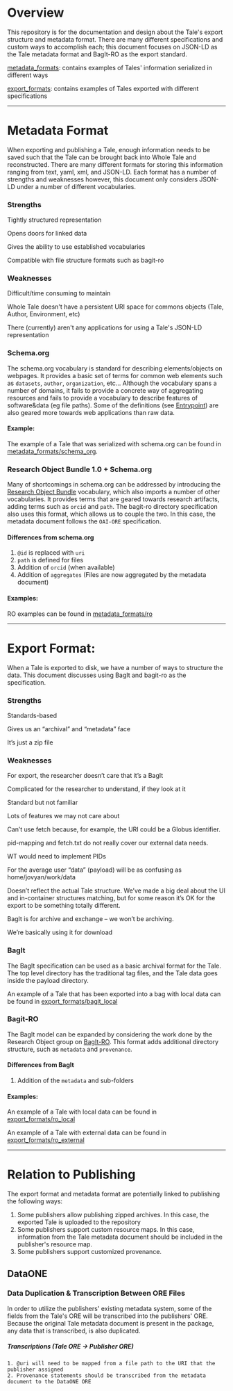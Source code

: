 # Overview

This repository is for the documentation and design about the Tale's export structure and metadata format. There are many different specifications and custom ways to accomplish each; this document focuses on JSON-LD as the Tale metadata format and BagIt-RO as the export standard. 

[metadata_formats](https://github.com/whole-tale/tale_serialization_formats/tree/master/metadata_formats): contains examples of Tales' information serialized in different ways

[export_formats](https://github.com/whole-tale/tale_serialization_formats/tree/master/export_formats): contains examples of Tales exported with different specifications

***
# Metadata Format
When exporting and publishing a Tale, enough information needs to be saved such that the Tale can be brought back into Whole Tale and reconstructed. There are many different formats for storing this information ranging from text, yaml, xml, and JSON-LD. Each format has a number of strengths and weaknesses however, this document only considers JSON-LD under a number of different vocabularies.


### Strengths
Tightly structured representation

Opens doors for linked data

Gives the ability to use established vocabularies

Compatible with file structure formats such as bagit-ro

### Weaknesses
Difficult/time consuming to maintain

Whole Tale doesn't have a persistent URI space for commons objects (Tale, Author, Environment, etc)

There (currently) aren't any applications for using a Tale's JSON-LD representation

### Schema.org
The schema.org vocabulary is standard for describing elements/objects on webpages. It provides a basic set of terms for common web elements such as `datasets`, `author`, `organization`, etc... Although the vocabulary spans a number of domains, it fails to provide a concrete way of aggregating resources and fails to provide a vocabulary to describe features of software&data (eg file paths). Some of the definitions (see [Entrypoint](https://schema.org/EntryPoint)) are also geared more towards web applications than raw data.


#### Example: 
The example of a Tale that was serialized with schema.org can be found in [metadata_formats/schema_org](https://github.com/whole-tale/tale_serialization_formats/tree/master/metadata_formats/schema_org).


### Research Object Bundle 1.0 + Schema.org
Many of shortcomings in schema.org can be addressed by introducing the [Research Object Bundle]() vocabulary, which also imports a number of other vocabularies. It provides terms that are geared towards research artifacts, adding terms such as `orcid` and `path`. The bagit-ro directory specification also uses this format, which allows us to couple the two. In this case, the metadata document follows the `OAI-ORE` specification.

#### Differences from schema.org
1. `@id` is replaced with `uri`
2. `path` is defined for files
3. Addition of `orcid` (when available)
4. Addition of `aggregates` (Files are now aggregated by the metadata document)

#### Examples: 
RO examples can be found in [metadata_formats/ro](https://github.com/whole-tale/tale_serialization_formats/tree/master/metadata_formats/schema_org)

***
# Export Format:
When a Tale is exported to disk, we have a number of ways to structure the data. This document discusses using BagIt and bagit-ro as the specification.

### Strengths
Standards-based

Gives us an “archival” and “metadata” face

It’s just a zip file

### Weaknesses
For export, the researcher doesn’t care that it’s a BagIt

Complicated for the researcher to understand, if they look at it

Standard but not familiar

Lots of features we may not care about

Can’t use fetch because, for example, the URI could be a Globus identifier.

pid-mapping and fetch.txt do not really cover our external data needs.

WT would need to implement PIDs

For the average user “data” (payload) will be as confusing as home/jovyan/work/data

Doesn’t reflect the actual Tale structure. We’ve made a big deal about the UI and in-container structures matching, but for some reason it’s OK for the export to be something totally different.

BagIt is for archive and exchange – we won’t be archiving.

We’re basically using it for download

### BagIt
The BagIt specification can be used as a basic archival format for the Tale. The top level directory has the traditional tag files, and the Tale data goes inside the payload directory.

An example of a Tale that has been exported into a bag with local data can be found in [export_formats/bagit_local](https://github.com/whole-tale/tale_serialization_formats/tree/master/export_formats/bagit_local)


### Bagit-RO
The BagIt model can be expanded by considering the work done by the Research Object group on [BagIt-RO](https://github.com/ResearchObject/bagit-ro). This format adds additional directory structure, such as `metadata` and `provenance`. 

#### Differences from BagIt
1. Addition of the `metadata` and sub-folders

#### Examples:
An example of a Tale with local data can be found in [export_formats/ro_local](https://github.com/whole-tale/tale_serialization_formats/tree/master/export_formats/ro_local)

An example of a Tale with external data can be found in [export_formats/ro_external](https://github.com/whole-tale/tale_serialization_formats/tree/master/export_formats/ro_external)

***
# Relation to Publishing
The export format and metadata format are potentially linked to publishing the following ways:
1. Some publishers allow publishing zipped archives. In this case, the exported Tale is uploaded to the repository
2. Some publishers support custom resource maps. In this case, information from the Tale metadata document should be included in the publisher's resource map.
3. Some publishers support customized provenance. 

## DataONE

### Data Duplication & Transcription Between ORE Files

In order to utilize the publishers' existing metadata system, some of the fields from the Tale's ORE will be transcribed into the publishers' ORE. Because the original Tale metadata document is present in the package, any data that is transcribed, is also duplicated.


##### Transcriptions (Tale ORE -> Publisher ORE)
    1. @uri will need to be mapped from a file path to the URI that the publisher assigned
    2. Provenance statements should be transcribed from the metadata document to the DataONE ORE

